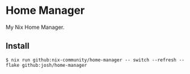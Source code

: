 # Home Manager

My Nix Home Manager.

## Install

```
$ nix run github:nix-community/home-manager -- switch --refresh --flake github:josh/home-manager
```

